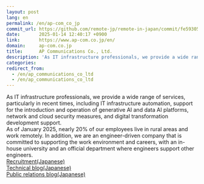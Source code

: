 ```yaml
---
layout: post
lang: en
permalink: /en/ap-com_co_jp
commit_url: https://github.com/remote-jp/remote-in-japan/commit/fe59305728fe46ca4067990695ad57c09ba8c59a
date:       2025-01-14 12:40:17 +0900
link:       https://www.ap-com.co.jp/en/
domain:     ap-com.co.jp
title:      AP Communications Co., Ltd.
description: 'As IT infrastructure professionals, we provide a wide range of services, particularly in recent times, including IT infrastructure automation, support for the introduction and operation of generative AI and data AI platforms, network and cloud security measures, and digital transformation development support. As of January 2025, nearly 20% of our employees live in rural areas and work remotely. In addition, we are an engineer-driven company that is committed to supporting the work environment and careers, with an in-house university and an official department where engineers support other engineers. Recruitment(Japanese) Technical blog(Japanese) Public relations blog(Japanese)'
categories: 
redirect_from:
  - /en/ap_communications_co_ltd
  - /en/ap_communications_co_ltd
---
```


<p>As IT infrastructure professionals, we provide a wide range of services, particularly in recent times, including IT infrastructure automation, support for the introduction and operation of generative AI and data AI platforms, network and cloud security measures, and digital transformation development support.<br />As of January 2025, nearly 20% of our employees live in rural areas and work remotely. In addition, we are an engineer-driven company that is committed to supporting the work environment and careers, with an in-house university and an official department where engineers support other engineers.<br /><a href="https://www.ap-com.co.jp/recruit/">Recruitment(Japanese)</a><br /><a href="https://techblog.ap-com.co.jp/">Technical blog(Japanese)</a><br /><a href="https://www.ap-com.co.jp/blog/archives/10738#article">Public relations blog(Japanese)</a></p>
